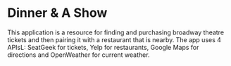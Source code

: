 # Dinner & A Show

This application is a resource for finding and purchasing broadway theatre tickets and then pairing it with a restaurant that is nearby. The app uses 4 APIsL: SeatGeek for tickets, Yelp for restaurants, Google Maps for directions and OpenWeather for current weather.



